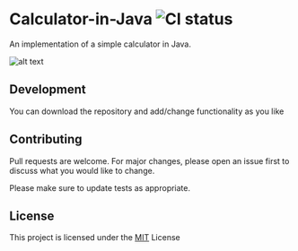 # Calculator-in-Java ![CI status](https://img.shields.io/badge/build-passing-brightgreen.svg)

An implementation of a simple calculator in Java.

![alt text](https://i.imgur.com/lBNfeYl.png)

## Development
You can download the repository and add/change functionality as you like

## Contributing
Pull requests are welcome. For major changes, please open an issue first to discuss what you would like to change.

Please make sure to update tests as appropriate.

## License
This project is licensed under the [MIT](https://choosealicense.com/licenses/mit/) License
